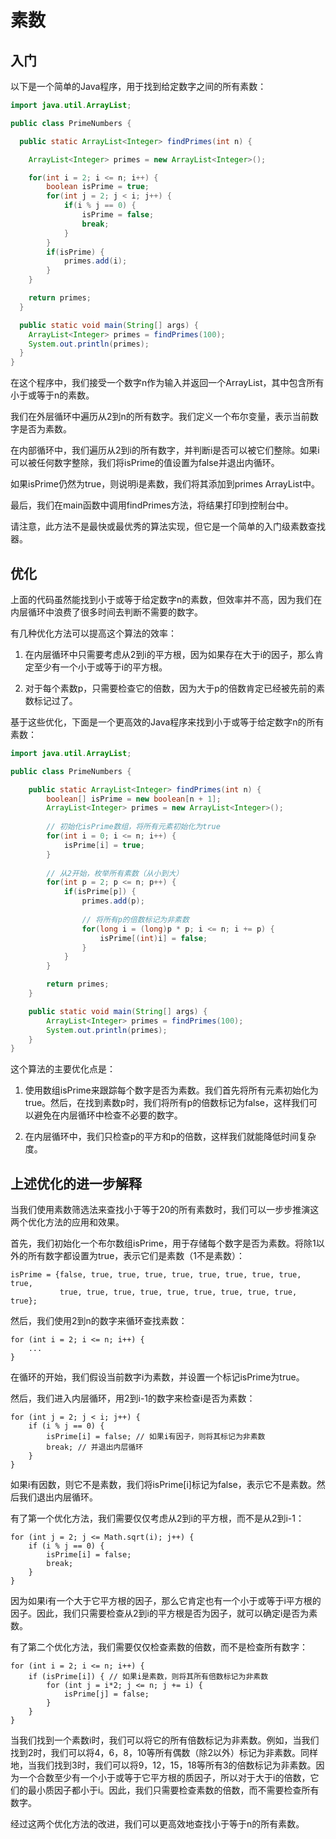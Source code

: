# 素数

## 入门

以下是一个简单的Java程序，用于找到给定数字之间的所有素数：

```java
import java.util.ArrayList;

public class PrimeNumbers {

  public static ArrayList<Integer> findPrimes(int n) {

    ArrayList<Integer> primes = new ArrayList<Integer>();

    for(int i = 2; i <= n; i++) {
        boolean isPrime = true;
        for(int j = 2; j < i; j++) {
            if(i % j == 0) {
                isPrime = false;
                break;
            }
        }
        if(isPrime) {
            primes.add(i);
        }
    }

    return primes;
  }

  public static void main(String[] args) {
    ArrayList<Integer> primes = findPrimes(100);
    System.out.println(primes);
  }
}
```

在这个程序中，我们接受一个数字n作为输入并返回一个ArrayList，其中包含所有小于或等于n的素数。

我们在外层循环中遍历从2到n的所有数字。我们定义一个布尔变量，表示当前数字是否为素数。

在内部循环中，我们遍历从2到i的所有数字，并判断i是否可以被它们整除。如果i可以被任何数字整除，我们将isPrime的值设置为false并退出内循环。

如果isPrime仍然为true，则说明i是素数，我们将其添加到primes ArrayList中。

最后，我们在main函数中调用findPrimes方法，将结果打印到控制台中。

请注意，此方法不是最快或最优秀的算法实现，但它是一个简单的入门级素数查找器。

## 优化

上面的代码虽然能找到小于或等于给定数字n的素数，但效率并不高，因为我们在内层循环中浪费了很多时间去判断不需要的数字。

有几种优化方法可以提高这个算法的效率：

1. 在内层循环中只需要考虑从2到i的平方根，因为如果存在大于i的因子，那么肯定至少有一个小于或等于i的平方根。

2. 对于每个素数p，只需要检查它的倍数，因为大于p的倍数肯定已经被先前的素数标记过了。

基于这些优化，下面是一个更高效的Java程序来找到小于或等于给定数字n的所有素数：

```java
import java.util.ArrayList;

public class PrimeNumbers {

    public static ArrayList<Integer> findPrimes(int n) {
        boolean[] isPrime = new boolean[n + 1];
        ArrayList<Integer> primes = new ArrayList<Integer>();
        
        // 初始化isPrime数组，将所有元素初始化为true
        for(int i = 0; i <= n; i++) {
            isPrime[i] = true;
        }
        
        // 从2开始，枚举所有素数（从小到大）
        for(int p = 2; p <= n; p++) {
            if(isPrime[p]) {
                primes.add(p);
                
                // 将所有p的倍数标记为非素数
                for(long i = (long)p * p; i <= n; i += p) {
                    isPrime[(int)i] = false;
                }
            }
        }

        return primes;
    }

    public static void main(String[] args) {
        ArrayList<Integer> primes = findPrimes(100);
        System.out.println(primes);
    }
}
```

这个算法的主要优化点是：

1. 使用数组isPrime来跟踪每个数字是否为素数。我们首先将所有元素初始化为true。然后，在找到素数p时，我们将所有p的倍数标记为false，这样我们可以避免在内层循环中检查不必要的数字。

2. 在内层循环中，我们只检查p的平方和p的倍数，这样我们就能降低时间复杂度。

## 上述优化的进一步解释

当我们使用素数筛选法来查找小于等于20的所有素数时，我们可以一步步推演这两个优化方法的应用和效果。

首先，我们初始化一个布尔数组isPrime，用于存储每个数字是否为素数。将除1以外的所有数字都设置为true，表示它们是素数（1不是素数）：

```
isPrime = {false, true, true, true, true, true, true, true, true, true,
           true, true, true, true, true, true, true, true, true, true};
```

然后，我们使用2到n的数字来循环查找素数：

```
for (int i = 2; i <= n; i++) {
    ...
}
```

在循环的开始，我们假设当前数字i为素数，并设置一个标记isPrime为true。

然后，我们进入内层循环，用2到i-1的数字来检查i是否为素数：

```
for (int j = 2; j < i; j++) {
    if (i % j == 0) {
        isPrime[i] = false; // 如果i有因子，则将其标记为非素数
        break; // 并退出内层循环
    }
}
```

如果i有因数，则它不是素数，我们将isPrime[i]标记为false，表示它不是素数。然后我们退出内层循环。

有了第一个优化方法，我们需要仅仅考虑从2到i的平方根，而不是从2到i-1：

```
for (int j = 2; j <= Math.sqrt(i); j++) {
    if (i % j == 0) {
        isPrime[i] = false;
        break;
    }
}
```

因为如果i有一个大于它平方根的因子，那么它肯定也有一个小于或等于i平方根的因子。因此，我们只需要检查从2到i的平方根是否为因子，就可以确定i是否为素数。

有了第二个优化方法，我们需要仅仅检查素数的倍数，而不是检查所有数字：

```
for (int i = 2; i <= n; i++) {
    if (isPrime[i]) { // 如果i是素数，则将其所有倍数标记为非素数
        for (int j = i*2; j <= n; j += i) {
            isPrime[j] = false;
        }
    }
}
```

当我们找到一个素数i时，我们可以将它的所有倍数标记为非素数。例如，当我们找到2时，我们可以将4，6，8，10等所有偶数（除2以外）标记为非素数。同样地，当我们找到3时，我们可以将9，12，15，18等所有3的倍数标记为非素数。因为一个合数至少有一个小于或等于它平方根的质因子，所以对于大于i的倍数，它们的最小质因子都小于i。因此，我们只需要检查素数的倍数，而不需要检查所有数字。

经过这两个优化方法的改进，我们可以更高效地查找小于等于n的所有素数。